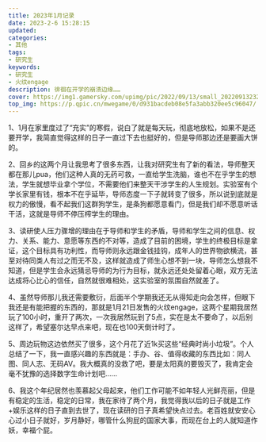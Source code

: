 ```yaml
---
title: 2023年1月记录
date: 2023-2-6 15:28:15
updated:
categories: 
- 其他
tags: 
- 研究生
keywords:
- 研究生
- 火纹engage
description: 徘徊在开学的崩溃边缘……
cover: https://img1.gamersky.com/upimg/pic/2022/09/13/small_202209132323514259.jpg
top_img: https://p.qpic.cn/mwegame/0/d931bacdeb08e5fa3abb320ee5c96047/
---
```


1、1月在家里度过了“充实”的寒假，说白了就是每天玩，彻底地放松，如果不是还要开学，我简直觉得这样的日子一直过下去也挺好的，但是导师那边还是要画大饼的。

2、回乡的这两个月让我思考了很多东西，让我对研究生有了新的看法，导师整天都在那儿pua，他们这种人真的无药可救，一直给学生洗脑，谁也不在乎学生的想法，学生就想毕业拿个学位，不需要他们来整天干涉学生的人生规划。实验室有个学长家里有钱，根本不在乎延毕，导师态度一下子就转变了很多，所以说到底就是权力的傲慢，看不起我们这群狗学生，是条狗都愿意看门，但是我们却不愿意听话干活，这就是导师不停压榨学生的理由。

3、读研使人压力骤增的理由在于导师和学生的矛盾，导师和学生之间的信息、权力、关系、能力、意愿等东西的不对等，造成了目前的困境，学生的终极目标是拿证，这个目标具有功利性，而导师则永远跟金钱挂钩，成年人的世界物欲横流，甚至对待同类人有过之而无不及，这样就造成了师生心想不到一块，导师怎么想我不知道，但是学生会永远猜忌导师的为行为目标，就永远还处处留着心眼，双方无法达成将心比心的信任，自然就很难相处，这实验室的氛围自然就差了。

4、虽然导师那儿我还需要敷衍，后面半个学期我还无从得知走向会怎样，但眼下我还是有能把握的东西的，那就是1月21日发售的火纹engage，这两个星期我居然玩了100小时，重开了两次，一次我居然玩到了5点，实在是太不要命了，以后别这样了，希望塞尔达早点来吧，现在也100天倒计时了。

5、周边玩物这边依然买了很多，这个月花了近1k买这些“经典时尚小垃圾”。个人总结了一下，我一直感兴趣的东西就是：手办、谷、值得收藏的东西比如：同人图、同人志、无码AV。我大概真的没救了吧，要是太阳真的要毁灭了，我肯定会毫不犹豫的选择数字生命计划吧……

6、我这个年纪居然也羡慕起父母起来，他们工作可能不如年轻人光鲜亮丽，但是有稳定的生活，稳定的日常，我在家待了两个月，我觉得我以后的日子就是工作+娱乐这样的日子直到去世了，现在读研的日子真希望快点过去。老百姓就安安心心过小日子就好，岁月静好，哪管什么狗屁的国家大事，而现在台上的人就知道作妖，幸福个屁。

